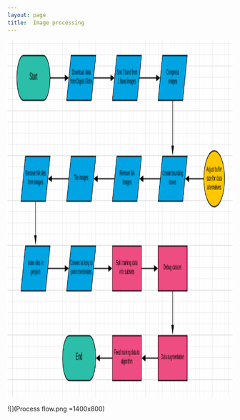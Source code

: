 ```yaml
---
layout: page
title:  Image processing
---
```


<img src="Process flow.png" class="img-responsive" alt="" width="1400" height="800">

![](Process flow.png =1400x800)
